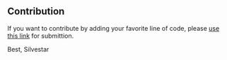 ## Contribution

If you want to contribute by adding your favorite line of code, please [use this link] for submittion.

Best,
Silvestar

[use this link]: https://loc.silvestar.codes/admin/
